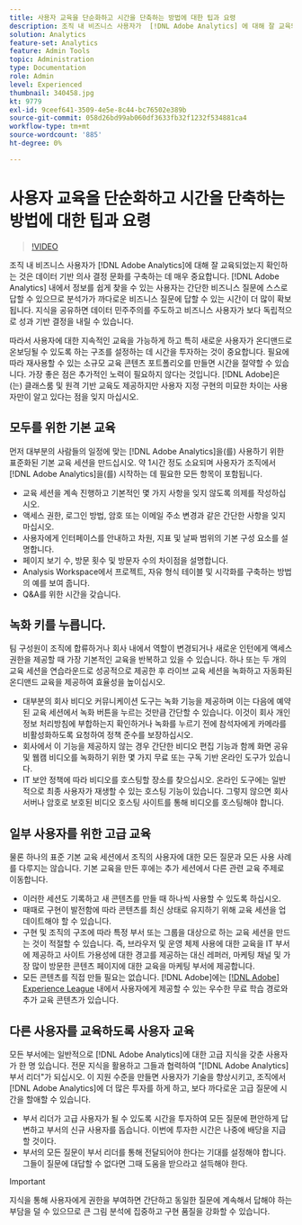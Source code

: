```yaml
---
title: 사용자 교육을 단순화하고 시간을 단축하는 방법에 대한 팁과 요령
description: 조직 내 비즈니스 사용자가  [!DNL Adobe Analytics] 에 대해 잘 교육되었는지 확인하는 것은 데이터 기반 의사 결정 문화를 구축하는 데 매우 중요합니다.  [!DNL Adobe Analytics] 에서 정보를 쉽게 찾을 수 있는 사용자는 간단한 비즈니스 질문에 스스로 답할 수 있으므로 분석가가 까다로운 비즈니스 질문에 답할 수 있는 시간이 더 많이 확보됩니다. 지식을 공유하면 데이터 민주주의를 주도하고 비즈니스 사용자가 보다 독립적으로 성과 기반 결정을 내릴 수 있습니다.
solution: Analytics
feature-set: Analytics
feature: Admin Tools
topic: Administration
type: Documentation
role: Admin
level: Experienced
thumbnail: 340458.jpg
kt: 9779
exl-id: 9ceef641-3509-4e5e-8c44-bc76502e389b
source-git-commit: 058d26bd99ab060df3633fb32f1232f534881ca4
workflow-type: tm+mt
source-wordcount: '885'
ht-degree: 0%

---
```


# 사용자 교육을 단순화하고 시간을 단축하는 방법에 대한 팁과 요령

>[!VIDEO](https://video.tv.adobe.com/v/340458/?quality=12&learn=on)

조직 내 비즈니스 사용자가 [!DNL Adobe Analytics]에 대해 잘 교육되었는지 확인하는 것은 데이터 기반 의사 결정 문화를 구축하는 데 매우 중요합니다. [!DNL Adobe Analytics] 내에서 정보를 쉽게 찾을 수 있는 사용자는 간단한 비즈니스 질문에 스스로 답할 수 있으므로 분석가가 까다로운 비즈니스 질문에 답할 수 있는 시간이 더 많이 확보됩니다. 지식을 공유하면 데이터 민주주의를 주도하고 비즈니스 사용자가 보다 독립적으로 성과 기반 결정을 내릴 수 있습니다.

따라서 사용자에 대한 지속적인 교육을 가능하게 하고 특히 새로운 사용자가 온디맨드로 온보딩될 수 있도록 하는 구조를 설정하는 데 시간을 투자하는 것이 중요합니다. 필요에 따라 재사용할 수 있는 소규모 교육 콘텐츠 포트폴리오를 만들면 시간을 절약할 수 있습니다. 가장 좋은 점은 추가적인 노력이 필요하지 않다는 것입니다. [!DNL Adobe]은(는) 클래스룸 및 원격 기반 교육도 제공하지만 사용자 지정 구현의 미묘한 차이는 사용자만이 알고 있다는 점을 잊지 마십시오.


## 모두를 위한 기본 교육

먼저 대부분의 사람들의 일정에 맞는 [!DNL Adobe Analytics]을(를) 사용하기 위한 표준화된 기본 교육 세션을 만드십시오. 약 1시간 정도 소요되며 사용자가 조직에서 [!DNL Adobe Analytics]을(를) 시작하는 데 필요한 모든 항목이 포함됩니다.

* 교육 세션을 계속 진행하고 기본적인 몇 가지 사항을 잊지 않도록 의제를 작성하십시오.
* 액세스 권한, 로그인 방법, 암호 또는 이메일 주소 변경과 같은 간단한 사항을 잊지 마십시오.
* 사용자에게 인터페이스를 안내하고 차원, 지표 및 날짜 범위의 기본 구성 요소를 설명합니다.
* 페이지 보기 수, 방문 횟수 및 방문자 수의 차이점을 설명합니다.
* Analysis Workspace에서 프로젝트, 자유 형식 테이블 및 시각화를 구축하는 방법의 예를 보여 줍니다.
* Q&amp;A를 위한 시간을 갖습니다.

## 녹화 키를 누릅니다.

팀 구성원이 조직에 합류하거나 회사 내에서 역할이 변경되거나 새로운 인턴에게 액세스 권한을 제공할 때 가장 기본적인 교육을 반복하고 있을 수 있습니다. 하나 또는 두 개의 교육 세션을 연습라운드로 성공적으로 제공한 후 라이브 교육 세션을 녹화하고 자동화된 온디맨드 교육을 제공하여 효율성을 높이십시오.

* 대부분의 회사 비디오 커뮤니케이션 도구는 녹화 기능을 제공하며 이는 다음에 예약된 교육 세션에서 녹화 버튼을 누르는 것만큼 간단할 수 있습니다. 이것이 회사 개인정보 처리방침에 부합하는지 확인하거나 녹화를 누르기 전에 참석자에게 카메라를 비활성화하도록 요청하여 정책 준수를 보장하십시오.
* 회사에서 이 기능을 제공하지 않는 경우 간단한 비디오 편집 기능과 함께 화면 공유 및 웹캠 비디오를 녹화하기 위한 몇 가지 무료 또는 구독 기반 온라인 도구가 있습니다.
* IT 보안 정책에 따라 비디오를 호스팅할 장소를 찾으십시오. 온라인 도구에는 일반적으로 최종 사용자가 재생할 수 있는 호스팅 기능이 있습니다. 그렇지 않으면 회사 서버나 암호로 보호된 비디오 호스팅 사이트를 통해 비디오를 호스팅해야 합니다.

## 일부 사용자를 위한 고급 교육

물론 하나의 표준 기본 교육 세션에서 조직의 사용자에 대한 모든 질문과 모든 사용 사례를 다루지는 않습니다. 기본 교육을 만든 후에는 추가 세션에서 다른 관련 교육 주제로 이동합니다.

* 이러한 세션도 기록하고 새 콘텐츠를 만들 때 하나씩 사용할 수 있도록 하십시오.
* 때때로 구현이 발전함에 따라 콘텐츠를 최신 상태로 유지하기 위해 교육 세션을 업데이트해야 할 수 있습니다.
* 구현 및 조직의 구조에 따라 특정 부서 또는 그룹을 대상으로 하는 교육 세션을 만드는 것이 적절할 수 있습니다. 즉, 브라우저 및 운영 체제 사용에 대한 교육을 IT 부서에 제공하고 사이트 가용성에 대한 경고를 제공하는 대신 레퍼러, 마케팅 채널 및 가장 많이 방문한 콘텐츠 페이지에 대한 교육을 마케팅 부서에 제공합니다.
* 모든 콘텐츠를 직접 만들 필요는 없습니다. [!DNL Adobe]에는 [[!DNL Adobe] Experience League](https://experienceleague.adobe.com/docs/analytics.html?lang=kr) 내에서 사용자에게 제공할 수 있는 우수한 무료 학습 경로와 추가 교육 콘텐츠가 있습니다.



## 다른 사용자를 교육하도록 사용자 교육

모든 부서에는 일반적으로 [!DNL Adobe Analytics]에 대한 고급 지식을 갖춘 사용자가 한 명 있습니다. 전문 지식을 활용하고 그들과 협력하여 &quot;[!DNL Adobe Analytics] 부서 리더&quot;가 되십시오. 이 지원 수준을 만들면 사용자가 기술을 향상시키고, 조직에서 [!DNL Adobe Analytics]에 더 많은 투자를 하게 하고, 보다 까다로운 고급 질문에 시간을 할애할 수 있습니다.

* 부서 리더가 고급 사용자가 될 수 있도록 시간을 투자하여 모든 질문에 편안하게 답변하고 부서의 신규 사용자를 돕습니다. 이번에 투자한 시간은 나중에 배당을 지급할 것이다.
* 부서의 모든 질문이 부서 리더를 통해 전달되어야 한다는 기대를 설정해야 합니다. 그들이 질문에 대답할 수 없다면 그때 도움을 받으라고 설득해야 한다.

>[!IMPORTANT]
>
>지식을 통해 사용자에게 권한을 부여하면 간단하고 동일한 질문에 계속해서 답해야 하는 부담을 덜 수 있으므로 큰 그림 분석에 집중하고 구현 품질을 강화할 수 있습니다.
